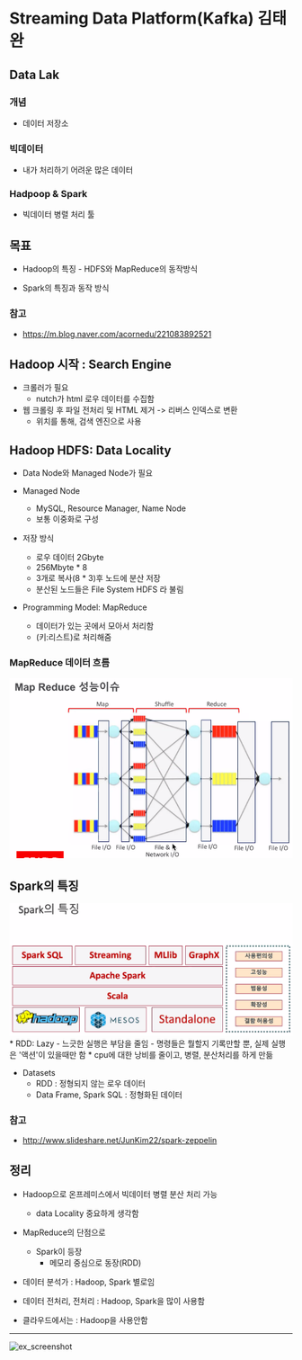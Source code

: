 # Streaming Data Platform(Kafka) 김태완

## Data Lak

### 개념
* 데이터 저장소

### 빅데이터
* 내가 처리하기 어려운 많은 데이터

### Hadpoop & Spark
* 빅데이터 병렬 처리 툴

## 목표
* Hadoop의 특징 - HDFS와 MapReduce의  동작방식

* Spark의 특징과 동작 방식

### 참고
* https://m.blog.naver.com/acornedu/221083892521


## Hadoop 시작 : Search Engine
* 크롤러가 필요
	+ nutch가 html 로우 데이터를 수집함
* 웹 크롤링 후 파일 전처리 및 HTML 제거 -> 리버스 인덱스로 변환
	- 위치를 통해, 검색 엔진으로 사용
	
## Hadoop HDFS: Data Locality
* Data Node와 Managed Node가 필요
* Managed Node
	- MySQL, Resource Manager, Name Node
	- 보통 이중화로 구성
* 저장 방식 
	- 로우 데이터 2Gbyte
	- 256Mbyte * 8
	- 3개로 복사(8 * 3)후 노드에 분산 저장
	- 분산된 노드들은 File System HDFS 라 불림

* Programming Model: MapReduce
	- 데이터가 있는 곳에서 모아서 처리함
	- (키:리스트)로 처리해줌

### MapReduce 데이터 흐름
<img src="AIimage/MapReduce성능이슈.png" alt="MapReduce성능이슈.png" style="zoom:100%;" />

## Spark의 특징
<img src="AIimage/Spark의특징.png" alt="MapReduce성능이슈.png" style="zoom:100%;" />
* RDD: Lazy - 느긋한 실행은 부담을 줄임
	- 명령들은 뭘할지 기록만할 뿐, 실제 실행은 '액션'이 있을때만 함
* cpu에 대한 낭비를 줄이고, 병렬, 분산처리를 하게 만듦

* Datasets
	- RDD : 정형되지 않는 로우 데이터
	- Data Frame, Spark SQL : 정형화된 데이터

### 참고
* http://www.slideshare.net/JunKim22/spark-zeppelin

## 정리
* Hadoop으로 온프레미스에서 빅데이터 병렬 분산 처리 가능
	- data Locality 중요하게 생각함
* MapReduce의 단점으로
	- Spark이 등장
		+ 메모리 중심으로 동장(RDD)

* 데이터 분석가 : Hadoop, Spark 별로임
* 데이터 전처리, 전처리 : Hadoop, Spark을 많이 사용함
* 클라우드에서는 : Hadoop을 사용안함


---
![ex_screenshot](./img/screenshot.png)